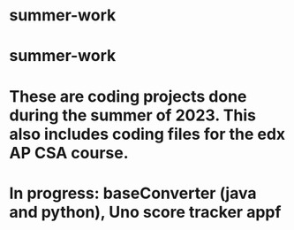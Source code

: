 # summer-work
# summer-work
# These are coding projects done during the summer of 2023. This also includes coding files for the edx AP CSA course.
# In progress: baseConverter (java and python), Uno score tracker appf